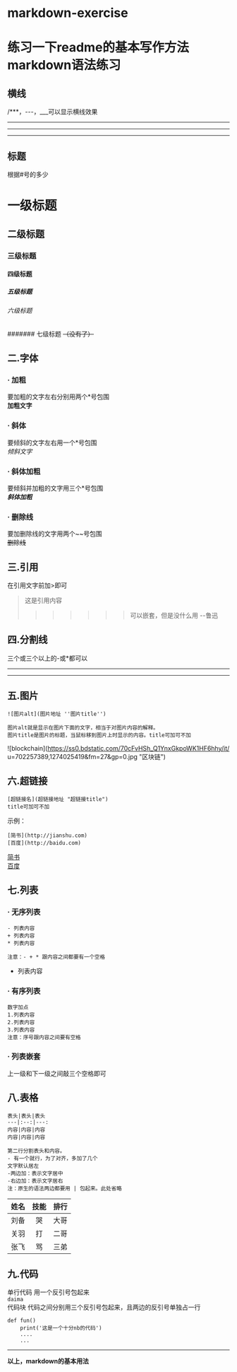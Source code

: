 # markdown-exercise
练习一下readme的基本写作方法  
markdown语法练习
====
横线
---------
/***，---，___可以显示横线效果
***
---
___
标题
---
根据#号的多少   
# 一级标题
## 二级标题
### 三级标题
#### 四级标题
##### 五级标题
###### 六级标题
####### 七级标题 ~~（没有了）~~  

二.字体
---
### · 加粗
要加粗的文字左右分别用两个*号包围  
**加粗文字**  
### · 斜体
要倾斜的文字左右用一个*号包围  
*倾斜文字*
### · 斜体加粗
要倾斜并加粗的文字用三个*号包围  
***斜体加粗***
### · 删除线
要加删除线的文字用两个~~号包围  
~~删除线~~  

三.引用
-----
在引用文字前加>即可  
>这是引用内容            
>>>>>>>可以嵌套，但是没什么用 --鲁迅

四.分割线
----
三个或三个以上的-或*都可以

---
***

五.图片
---
~~~
![图片alt](图片地址 ''图片title'')

图片alt就是显示在图片下面的文字，相当于对图片内容的解释。
图片title是图片的标题，当鼠标移到图片上时显示的内容。title可加可不加
~~~
![blockchain](https://ss0.bdstatic.com/70cFvHSh_Q1YnxGkpoWK1HF6hhy/it/
u=702257389,1274025419&fm=27&gp=0.jpg "区块链")

六.超链接
---
~~~
[超链接名](超链接地址 "超链接title")
title可加可不加
~~~
示例：  
~~~
[简书](http://jianshu.com)
[百度](http://baidu.com)
~~~
[简书](http://jianshu.com)  
[百度](http://baidu.com)

七.列表
---
### · 无序列表
~~~
- 列表内容
+ 列表内容
* 列表内容

注意：- + * 跟内容之间都要有一个空格
~~~
- 列表内容  

### · 有序列表
~~~
数字加点
1.列表内容
2.列表内容
3.列表内容  
注意：序号跟内容之间要有空格
~~~
### · 列表嵌套
上一级和下一级之间敲三个空格即可

八.表格
---
~~~
表头|表头|表头
---|:--:|---:
内容|内容|内容
内容|内容|内容

第二行分割表头和内容。
- 有一个就行，为了对齐，多加了几个
文字默认居左
-两边加：表示文字居中
-右边加：表示文字居右
注：原生的语法两边都要用 | 包起来。此处省略
~~~

姓名|技能|排行
--|:--:|--:
刘备|哭|大哥
关羽|打|二哥
张飞|骂|三弟

九.代码
---
单行代码 用一个反引号包起来  
`daima`  
代码块 代码之间分别用三个反引号包起来，且两边的反引号单独占一行
```
def fun()
    print('这是一个十分nb的代码')
    ....
    ...
```

***
**以上，markdown的基本用法**

